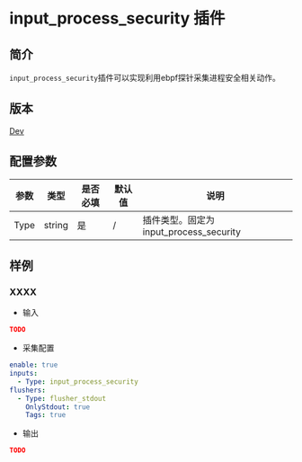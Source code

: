 # input_process_security 插件

## 简介

`input_process_security`插件可以实现利用ebpf探针采集进程安全相关动作。

## 版本

[Dev](../../stability-level.md)

## 配置参数

|  **参数**  |  **类型**  |  **是否必填**  |  **默认值**  |  **说明**  |
| --- | --- | --- | --- | --- |
|  Type  |  string  |  是  |  /  |  插件类型。固定为input\_process\_security  |

## 样例

### XXXX

* 输入

```json
TODO
```

* 采集配置

```yaml
enable: true
inputs:
  - Type: input_process_security
flushers:
  - Type: flusher_stdout
    OnlyStdout: true
    Tags: true
```

* 输出

```json
TODO
```
